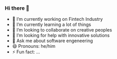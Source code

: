 ### Hi there 👋

<!--
**batzgtc/batzgtc** is a ✨ _special_ ✨ repository because its `README.md` (this file) appears on your GitHub profile.-->

- 🔭 I’m currently working on Fintech Industry
- 🌱 I’m currently learning a lot of things 
- 👯 I’m looking to collaborate on creative peoples
- 🤔 I’m looking for help with innovative solutions
- 💬 Ask me about software engeneering
- 😄 Pronouns: he/him
- ⚡ Fun fact: ...
